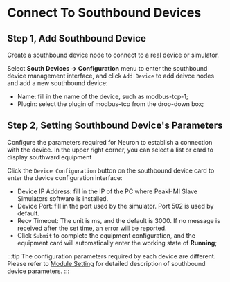 # Connect To Southbound Devices

## Step 1, Add Southbound Device

Create a southbound device node to connect to a real device or simulator.

Select **South Devices -> Configuration** menu to enter the southbound device management interface, and click `Add Device` to add deivce nodes and add a new southbound device:

* Name: fill in the name of the device, such as modbus-tcp-1;
* Plugin: select the plugin of modbus-tcp from the drop-down box;

## Step 2, Setting Southbound Device's Parameters

Configure the parameters required for Neuron to establish a connection with the device. In the upper right corner, you can select a list or card to display southward equipment

Click the `Device Configuration` button on the southbound device card to enter the device configuration interface:

* Device IP Address: fill in the IP of the PC where PeakHMI Slave Simulators software is installed.
* Device Port: fill in the port used by the simulator. Port 502 is used by default.
* Recv Timeout: The unit is ms, and the default is 3000. If no message is received after the set time, an error will be reported.
* Click `Submit` to complete the equipment configuration, and the equipment card will automatically enter the working state of **Running**;

:::tip
The configuration parameters required by each device are different. Please refer to [Module Setting](../module-plugins/module-driver.md) for detailed description of southbound device parameters.
:::